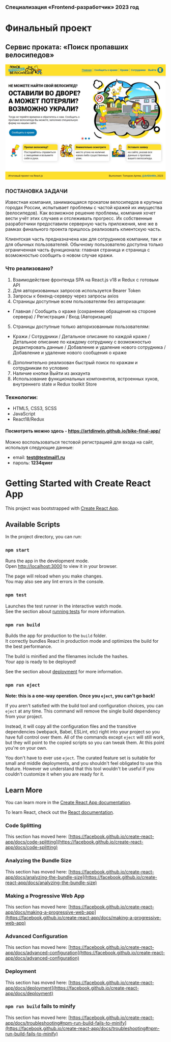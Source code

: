 ### Специализация «Frontend-разработчик» 2023 год
# Финальный проект
## Сервис проката: «Поиск пропавших велосипедов»

![Preview](https://raw.githubusercontent.com/ArtDinWin/bike-final-app/1587d09707c6b9df42f6d21361ab377f90040c90/preview.jpg)

### ПОСТАНОВКА ЗАДАЧИ
Известная компания, занимающаяся прокатом велосипедов в крупных городах России, испытывает проблемы с частой кражей их имущества (велосипедов). Как возможное решение проблемы, компания хочет вести учёт этих случаев и отслеживать прогресс. Их собственные разработчики предоставили серверную часть приложения, мне же в рамках финального проекта пришлось реализовать клиентскую часть.

Клиентская часть предназначена как для сотрудников компании, так и для обычных пользователей. Обычному пользователю доступна только ограниченная часть функционала: главная страница и страница с возможностью сообщить о новом случае кражи.

### Что реализовано?
1. Взаимодействие фронтенда SPA на React.js v18 и Redux c готовым API
2. Для авторизованных запросов используется Bearer Token 
3. Запросы к бекенд-серверу через запросы axios
4. Страницы доступные всем пользователям без авторизации:
- Главная / Сообщить о краже (сохранение обращения на стороне сервера) / Регистрация / Вход (Авторизация)
5. Страницы доступные только авторизованным пользователям:
- Кражи / Сотрудники / Детальное описание по каждой краже / Детальное описание по каждому сотруднику с возможностью редактировать данные / Добавление и удаление нового сотрудника / Добавление и удаление нового сообщения о краже
6. Дополнительно реализован быстрый поиск по кражам и сотрудникам по условию
7. Наличие кнопки Выйти из аккаунта
8. Использование функциональных компонентов, встроенных хуков, внутреннего state и Redux toolkit Store

### Технологии:
- HTML5, CSS3, SCSS
- JavaScript
- React18/Redux

#### Посмотреть можно здесь - https://artdinwin.github.io/bike-final-app/

Можно воспользоваться тестовой регистрацией для входа на сайт, используя следующие данные:
- email: **test@testmail1.ru**
- пароль: **1234qwer**


# Getting Started with Create React App

This project was bootstrapped with [Create React App](https://github.com/facebook/create-react-app).

## Available Scripts

In the project directory, you can run:

### `npm start`

Runs the app in the development mode.\
Open [http://localhost:3000](http://localhost:3000) to view it in your browser.

The page will reload when you make changes.\
You may also see any lint errors in the console.

### `npm test`

Launches the test runner in the interactive watch mode.\
See the section about [running tests](https://facebook.github.io/create-react-app/docs/running-tests) for more information.

### `npm run build`

Builds the app for production to the `build` folder.\
It correctly bundles React in production mode and optimizes the build for the best performance.

The build is minified and the filenames include the hashes.\
Your app is ready to be deployed!

See the section about [deployment](https://facebook.github.io/create-react-app/docs/deployment) for more information.

### `npm run eject`

**Note: this is a one-way operation. Once you `eject`, you can't go back!**

If you aren't satisfied with the build tool and configuration choices, you can `eject` at any time. This command will remove the single build dependency from your project.

Instead, it will copy all the configuration files and the transitive dependencies (webpack, Babel, ESLint, etc) right into your project so you have full control over them. All of the commands except `eject` will still work, but they will point to the copied scripts so you can tweak them. At this point you're on your own.

You don't have to ever use `eject`. The curated feature set is suitable for small and middle deployments, and you shouldn't feel obligated to use this feature. However we understand that this tool wouldn't be useful if you couldn't customize it when you are ready for it.

## Learn More

You can learn more in the [Create React App documentation](https://facebook.github.io/create-react-app/docs/getting-started).

To learn React, check out the [React documentation](https://reactjs.org/).

### Code Splitting

This section has moved here: [https://facebook.github.io/create-react-app/docs/code-splitting](https://facebook.github.io/create-react-app/docs/code-splitting)

### Analyzing the Bundle Size

This section has moved here: [https://facebook.github.io/create-react-app/docs/analyzing-the-bundle-size](https://facebook.github.io/create-react-app/docs/analyzing-the-bundle-size)

### Making a Progressive Web App

This section has moved here: [https://facebook.github.io/create-react-app/docs/making-a-progressive-web-app](https://facebook.github.io/create-react-app/docs/making-a-progressive-web-app)

### Advanced Configuration

This section has moved here: [https://facebook.github.io/create-react-app/docs/advanced-configuration](https://facebook.github.io/create-react-app/docs/advanced-configuration)

### Deployment

This section has moved here: [https://facebook.github.io/create-react-app/docs/deployment](https://facebook.github.io/create-react-app/docs/deployment)

### `npm run build` fails to minify

This section has moved here: [https://facebook.github.io/create-react-app/docs/troubleshooting#npm-run-build-fails-to-minify](https://facebook.github.io/create-react-app/docs/troubleshooting#npm-run-build-fails-to-minify)
